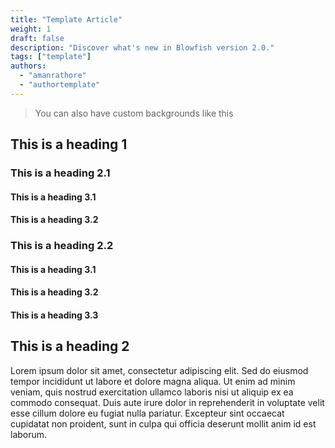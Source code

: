 ```yaml
---
title: "Template Article"
weight: 1
draft: false
description: "Discover what's new in Blowfish version 2.0."
tags: ["template"]
authors:
  - "amanrathore"
  - "authortemplate"
---
```

> You can also have custom backgrounds like this
## This is a heading 1
### This is a heading 2.1
#### This is a heading 3.1
#### This is a heading 3.2
### This is a heading 2.2
#### This is a heading 3.1
#### This is a heading 3.2
#### This is a heading 3.3
## This is a heading 2

Lorem ipsum dolor sit amet, consectetur adipiscing elit. Sed do eiusmod tempor incididunt ut labore et dolore magna aliqua. Ut enim ad minim veniam, quis nostrud exercitation ullamco laboris nisi ut aliquip ex ea commodo consequat. Duis aute irure dolor in reprehenderit in voluptate velit esse cillum dolore eu fugiat nulla pariatur. Excepteur sint occaecat cupidatat non proident, sunt in culpa qui officia deserunt mollit anim id est laborum.